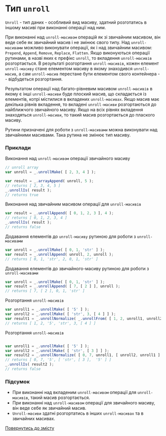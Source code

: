 # Тип <code>unroll</code>

<code>Unroll</code> - тип даних - особливий вид масиву, здатний розготатись в іншому масиві при виконанні операції над ним.

При виконанні над `unroll-масивом` операцій як зі звичайним масивом, він веде себе як звичайний масив і не змінює свого типу. Над `unroll-масивами` можливо виконувати операції, як і над звичайним масивом: `Prepend`, `Append`, `Remove`, `Replace`, `Flatten`. Якщо виконуються операції рутинами, в назві яких є префікс `unroll`, то вкладення `unroll-масивів` розгортається. В результаті розгортання `unroll-масивів`, кожен елемент `unroll-масиву` стане елементом масиву в якому знаходився `unroll-масив`, а сам `unroll-масив` перестане бути елементом свого контейнера -- відбудеться розгортання.

Результатом операції над багато-рівневим масивом `unroll-масивів` в якому є інші `unroll-масиви` буде плоский масив, що складається із елементів, котрі містилися в вкладених `unroll-масивах`. Якщо масив має декілька рівнів вкладення, то вкладені `unroll-масиви` розгортаються до найближчого звичайного масиву. Якщо на всіх рівнях вкладення знаходяться `unroll-масиви`, то такий масив розгортається до плаского масиву.

Рутини призначені для роботи з `unroll-масивами` можна виконувати над звичайними масивами. Така рутина не змінює тип масиву.

### Приклади

Виконання над `unroll-масивом` операції звичайного масиву

```js
// unroll array
var unroll = _.unrollMake( [ 2, 3, 4 ] );

var result = _.arrayAppend( unroll, 5 );
// returns [ 2, 3, 4, 5 ]
_.unrollIs( result );
// returns true
```

Виконання над звичайним масивом операції для `unroll-масивів`

```js
var result = _.unrollAppend( [ 0, 1, 2, 3 ], 4 );
// returns [ 0, 1, 2, 3, 4 ]
_.unrollIs( result );
// returns false
```

Додавання елементів до `unroll-масиву` рутиною для роботи з `unroll-масивами`

```js
var unroll = _.unrollMake( [ 0, 1, 'str' ] );
var result = _.unrollAppend( unroll, 2, unroll );
// returns [ 0, 1, 'str', 2, 0, 1, 'str' ]
```

Додавання елементів до звичайного-масиву рутиною для роботи з `unroll-масивами`

```js
var unroll = _.unrollMake( [ 0, 1, 'str' ] );
var result = _.unrollAppend( [ 7, [ 2 ] ], unroll );
// returns [ 7, [ 2 ], 0, 1, 'str' ]
```

Розгортання `unroll-масивів`

```js
var unroll1 = _.unrollMake( [ '5' ] );
var unroll2 = _.unrollMake( [ 'str', 3, [ 4 ] ] );
var result1 = _.unrollNormalize( _.unrollFrom( [ 1, 2, unroll1, unroll2 ] ) );
// returns [ 1, 2, '5', 'str', 3, [ 4 ] ]
```

Розгортання `unroll-масивів`

```js

var unroll1 = _.unrollMake( [ '5' ] );
var unroll2 = _.unrollMake( [ 'str', [ 3 ] ] );
var result2 = _.unrollNormalize( [ 0, 7, unroll1, [ unroll2, unroll1 ] ] );
// returns [ 0, 7, '5', [ 'str', [ 3 ],  '5' ] ]
_.unrollIs( result2 );
// returns false
```

### Підсумок

- При виконанні над вкладеним `unroll-масивом` операції для `unroll-масивів`, такий масив розгортається.
- При виконанні над `unroll-масивом` операції для звичайного масиву, він веде себе як звичайний масив.
- `Unroll-масиви` здатні розгортатись в інших `unroll-масивах` та в звичайних масивах.

[Повернутись до змісту](../README.md#Концепції)

